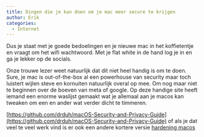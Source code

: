 ```yaml
---
title: Dingen die je kan doen om je mac meer secure te krijgen
author: Erik
categories:
  - Internet
---
```

Dus je staat met je goede bedoelingen en je nieuwe mac in het koffietentje en vraagt om het wifi wachtwoord. Met je flat white in de hand log je in en ga je lekker op de socials. 

Onze trouwe lezer weet natuurlijk dat dit niet heel handig is om te doen. Sure, je mac is out-of-the-box al een powerhouse van security maar toch luistert wijlen steve en kornuiten natuurlijk overal op mee. Om nog maar niet te beginnen over de boeven van meta of google. Op deze handige site heeft iemand een enorme waslijst gemaakt wat je allemaal aan je macos kan tweaken om een en ander wat verder dicht te timmeren.

[https://github.com/drduh/macOS-Security-and-Privacy-Guide](https://github.com/drduh/macOS-Security-and-Privacy-Guide) of als je dat veel te veel werk vind is er ook een andere kortere versie [hardening macos](https://www.bejarano.io/hardening-macos/)
